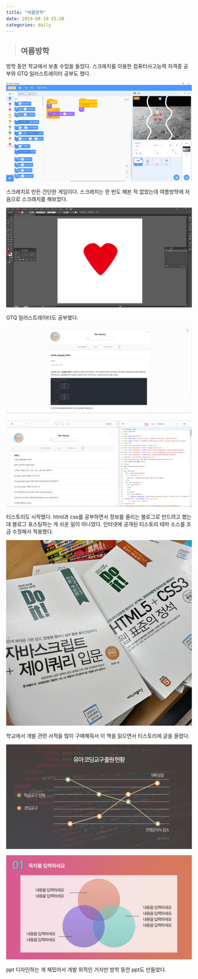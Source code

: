 ```yaml
---
title: "여름방학"
date: 2019-08-19 15:38
categories: daily
---
```

> ## 여름방학

방학 동안 학교에서 보충 수업을 들었다. 스크래치를 이용한 컴퓨터사고능력 자격증 공부와 GTQ 일러스트레이터 공부도 했다.

![scratch](./img/scratch.png)

스크래치로 만든 간단한 게임이다. 스크래치는 한 번도 해본 적 없었는데 여름방학에 처음으로 스크래치를 해보았다.

![ai](./img/ai.png)

GTQ 일러스트레이터도 공부했다.

![tistory](./img/tistory.jpg)

![tistoryhtml](./img/tistoryhtml.jpg)

티스토리도 시작했다. html과 css를 공부하면서 정보를 올리는 블로그로 만드려고 했는데 블로그 포스팅하는 게 쉬운 일이 아니었다. 인터넷에 공개된 티스토리 테마 소스를 조금 수정해서 적용했다.

![book](./img/book.jpg)

학교에서 개발 관련 서적을 많이 구매해줘서 이 책을 읽으면서 티스토리에 글을 올렸다.

![ppt1](./img/ppt1.png)

![ppt2](./img/ppt2.png)

ppt 디자인하는 게 재밌어서 개발 외적인 거지만 방학 동안 ppt도 만들었다.